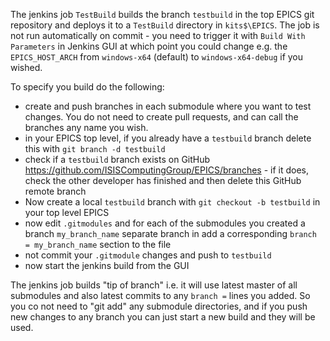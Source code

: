 The jenkins job `TestBuild` builds the branch `testbuild` in the top EPICS git repository and deploys it to a `TestBuild` directory in `kits$\EPICS`. The job is not run automatically on commit - you need to trigger it with `Build With Parameters` in Jenkins GUI at which point you could change e.g. the `EPICS_HOST_ARCH` from `windows-x64` (default) to `windows-x64-debug` if you wished.

To specify you build do the following:
- create and push branches in each submodule where you want to test changes. You do not need to create pull requests, and can call the branches any name you wish.
- in your EPICS top level, if you already have a `testbuild` branch delete this with `git branch -d testbuild`
- check if a `testbuild` branch exists on GitHub https://github.com/ISISComputingGroup/EPICS/branches - if it does, check the other developer has finished and then delete this GitHub remote branch
- Now create a local `testbuild` branch with `git checkout -b testbuild` in your top level EPICS 
- now edit `.gitmodules` and for each of the submodules you created a branch `my_branch_name` separate branch in add a corresponding `branch = my_branch_name` section to the file
- not commit your `.gitmodule` changes and push to `testbuild`
- now start the jenkins build from the GUI

The jenkins job builds "tip of branch" i.e. it will use latest master of all submodules and also latest commits to any `branch =` lines you added. So you co not need to "git add" any submodule directories, and if you push new changes to any branch you can just start a new build and they will be used.   


